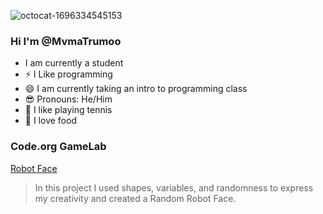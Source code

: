 ![octocat-1696334545153](https://github.com/Mvmatrumoo/MvmaTrumoo/assets/104849084/721c255e-8c02-4669-95c8-5f1f4dafa8b4)
### Hi I'm @MvmaTrumoo
- I am currently a student
- ⚡ I Like programming
- 😄 I am currently taking an intro to programming class
- 😎 Pronouns: He/Him
- 🎾 I like playing tennis
- 🍜 I love food
### Code.org GameLab
[Robot Face](htps://ramumuthukaruppan.github.io/RobotFace/)
> In this project I used shapes, variables, and randomness to express my creativity and created a Random Robot Face. 

<!--


